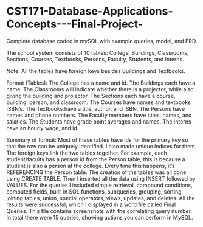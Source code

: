 # CST171-Database-Applications-Concepts---Final-Project-
Complete database coded in mySQL with example queries, model, and ERD. 

The school system consists of 10 tables: College, Buildings, Classrooms, Sections, Courses, Textbooks, Persons, Faculty, Students, and Interns. 

Note:
  All the tables have foreign keys besides Buildings and Textbooks. 

Format (Tables):
  The College has a name and id. 
  The Buildings each have a name. 
  The Classrooms will indicate whether there is a projector, while also giving the building and projector. 
  The Sections each have a course, building, person, and classroom. 
  The Courses have names and textbooks ISBN’s. 
  The Textbooks have a title, author, and ISBN. 
  The Persons have names and phone numbers. 
  The Faculty members have titles, names, and salaries. 
  The Students have grade point averages and names.
  The Interns have an hourly wage, and id. 

Summary of format:
  Most of these tables have ids for the primary key so that the row can be uniquely identified. I also made unique indices for them. The foreign keys link the two tables together. For example, each student/faculty has a person id from the Person table, this is because a student is also a person at the college. Every time this happens, it’s REFERENCING the Person table. The creation of the tables was all done using CREATE TABLE. Then I inserted all the data using INSERT followed by VALUES. 
	For the queries I included simple retrieval, compound conditions, computed fields, built-in SQL functions, subqueries, grouping, sorting, joining tables, union, special operators, views, updates, and deletes. All the results were successful, which I displayed in a word file called Final Queries. This file contains screenshots with the correlating query number. In total there were 15 queries, showing actions you can perform in MySQL.  
